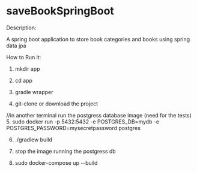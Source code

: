# saveBookSpringBoot

Description:

A spring boot application to store book categories and books using spring data jpa

How to Run it:

1. mkdir app
2. cd app

3. gradle wrapper

4. git-clone or download the project

//in another terminal run the postgress database image (need for the tests)
5. sudo docker run -p 5432:5432 -e POSTGRES_DB=mydb -e POSTGRES_PASSWORD=mysecretpassword  postgres

6. ./gradlew build

7. stop the image running the postgress db

8. sudo docker-compose up --build
